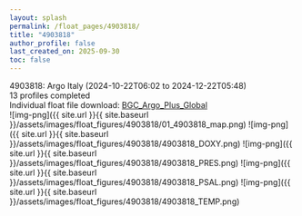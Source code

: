 ```yaml
---
layout: splash
permalink: /float_pages/4903818/
title: "4903818"
author_profile: false
last_created_on: 2025-09-30
toc: false
---
```

 
4903818: Argo Italy (2024-10-22T06:02 to 2024-12-22T05:48)\
13 profiles completed\
Individual float file download: [BGC_Argo_Plus_Global](https://ftp.soest.hawaii.edu/bgc_argo_plus/Individual_Floats/outliers_removed/4903818_Sprof_processed.nc)\
![img-png]({{ site.url }}{{ site.baseurl }}/assets/images/float_figures/4903818/01_4903818_map.png)
![img-png]({{ site.url }}{{ site.baseurl }}/assets/images/float_figures/4903818/4903818_DOXY.png)
![img-png]({{ site.url }}{{ site.baseurl }}/assets/images/float_figures/4903818/4903818_PRES.png)
![img-png]({{ site.url }}{{ site.baseurl }}/assets/images/float_figures/4903818/4903818_PSAL.png)
![img-png]({{ site.url }}{{ site.baseurl }}/assets/images/float_figures/4903818/4903818_TEMP.png)
